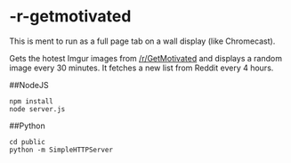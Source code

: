 -r-getmotivated
===============

This is ment to run as a full page tab on a wall display (like Chromecast).

Gets the hotest Imgur images from [/r/GetMotivated](http://www.reddit.com/r/GetMotivated/) and displays a random image every 30 minutes. It fetches a new list from Reddit every 4 hours.


##NodeJS

    npm install
    node server.js

##Python

    cd public
    python -m SimpleHTTPServer
